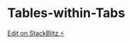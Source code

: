 # Tables-within-Tabs

[Edit on StackBlitz ⚡️](https://stackblitz.com/edit/stackblitz-starters-2ttdis)